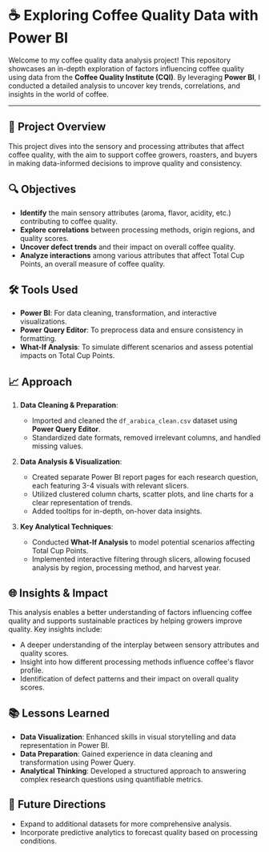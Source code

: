 # ☕ Exploring Coffee Quality Data with Power BI

Welcome to my coffee quality data analysis project! This repository showcases an in-depth exploration of factors influencing coffee quality using data from the **Coffee Quality Institute (CQI)**. By leveraging **Power BI**, I conducted a detailed analysis to uncover key trends, correlations, and insights in the world of coffee.

---

## 🌟 Project Overview

This project dives into the sensory and processing attributes that affect coffee quality, with the aim to support coffee growers, roasters, and buyers in making data-informed decisions to improve quality and consistency.

## 🔍 Objectives

- **Identify** the main sensory attributes (aroma, flavor, acidity, etc.) contributing to coffee quality.
- **Explore correlations** between processing methods, origin regions, and quality scores.
- **Uncover defect trends** and their impact on overall coffee quality.
- **Analyze interactions** among various attributes that affect Total Cup Points, an overall measure of coffee quality.

## 🛠️ Tools Used

- **Power BI**: For data cleaning, transformation, and interactive visualizations.
- **Power Query Editor**: To preprocess data and ensure consistency in formatting.
- **What-If Analysis**: To simulate different scenarios and assess potential impacts on Total Cup Points.

## 📈 Approach

1. **Data Cleaning & Preparation**:
   - Imported and cleaned the `df_arabica_clean.csv` dataset using **Power Query Editor**.
   - Standardized date formats, removed irrelevant columns, and handled missing values.
  
2. **Data Analysis & Visualization**:
   - Created separate Power BI report pages for each research question, each featuring 3-4 visuals with relevant slicers.
   - Utilized clustered column charts, scatter plots, and line charts for a clear representation of trends.
   - Added tooltips for in-depth, on-hover data insights.

3. **Key Analytical Techniques**:
   - Conducted **What-If Analysis** to model potential scenarios affecting Total Cup Points.
   - Implemented interactive filtering through slicers, allowing focused analysis by region, processing method, and harvest year.

## 🌐 Insights & Impact

This analysis enables a better understanding of factors influencing coffee quality and supports sustainable practices by helping growers improve quality. Key insights include:
- A deeper understanding of the interplay between sensory attributes and quality scores.
- Insight into how different processing methods influence coffee's flavor profile.
- Identification of defect patterns and their impact on overall quality scores.



## 📚 Lessons Learned

- **Data Visualization**: Enhanced skills in visual storytelling and data representation in Power BI.
- **Data Preparation**: Gained experience in data cleaning and transformation using Power Query.
- **Analytical Thinking**: Developed a structured approach to answering complex research questions using quantifiable metrics.

## 🚀 Future Directions

- Expand to additional datasets for more comprehensive analysis.
- Incorporate predictive analytics to forecast quality based on processing conditions.
